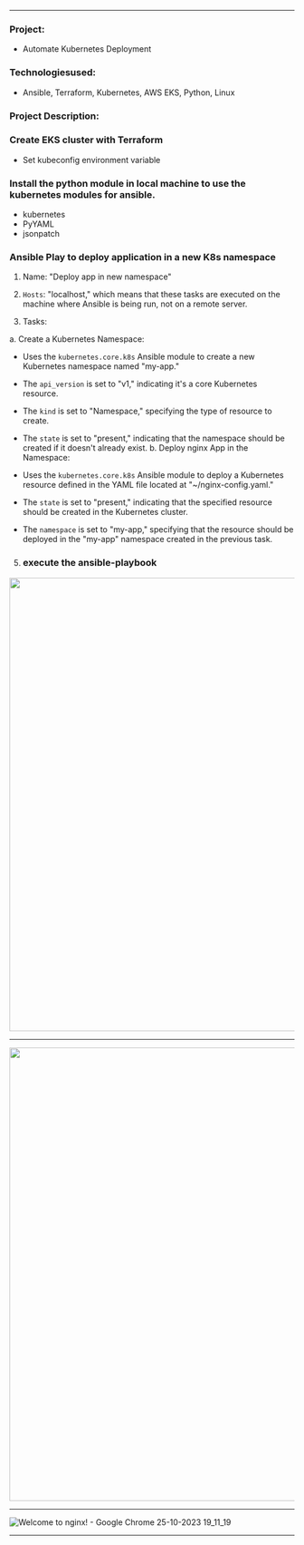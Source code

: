 
------------------------------

### Project: 
   * Automate Kubernetes Deployment
### Technologiesused: 
   * Ansible, Terraform, Kubernetes, AWS EKS, Python, Linux

### Project Description:

### Create EKS cluster with Terraform

 *  Set kubeconfig environment variable


 ### Install the python module in local machine to use the kubernetes modules for ansible.
   * kubernetes 
   * PyYAML
   * jsonpatch

### Ansible Play to deploy application in a new K8s namespace
  
1. Name: "Deploy app in new namespace"

2. ```Hosts```:  "localhost," which means that these tasks are executed on the machine where Ansible is being run, not on a remote server.

3. Tasks:

a. Create a Kubernetes Namespace:

   * Uses the ```kubernetes.core.k8s``` Ansible module to create a new Kubernetes namespace named "my-app."
   * The ```api_version``` is set to "v1," indicating it's a core Kubernetes resource.
   * The ```kind``` is set to "Namespace," specifying the type of resource to create.
   * The ```state``` is set to "present," indicating that the namespace should be created if it doesn't already exist.
b. Deploy nginx App in the Namespace:

   * Uses the ```kubernetes.core.k8s``` Ansible module to deploy a Kubernetes resource defined in the YAML file located at "~/nginx-config.yaml."
   * The ```state``` is set to "present," indicating that the specified resource should be created in the Kubernetes cluster.
   * The ```namespace``` is set to "my-app," specifying that the resource should be deployed in the "my-app" namespace created in the previous task.



5. ### execute the ansible-playbook



<img src="https://github.com/Rajib-Mardi/ansible-projects/assets/96679708/89d0f3e9-4334-48b9-8d28-45f901967ffc" width="800">

--------------------------------------------------------------------------------------------------------------------------------

<img src="https://github.com/Rajib-Mardi/ansible-projects/assets/96679708/937e7f41-8f5f-4e20-ab9b-0c468c618c80" width="800">

---------------------------------------------------------------------------------------------------

![Welcome to nginx! - Google Chrome 25-10-2023 19_11_19](https://github.com/Rajib-Mardi/ansible-projects/assets/96679708/c31f96e7-214d-4062-8329-d608f87b8ef2)

---------------------------------------------------------------------------

